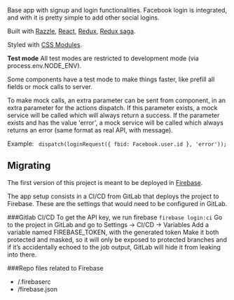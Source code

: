 Base app with signup and login functionalities. Facebook login is integrated, and with it is pretty simple to add other social logins.

Built with [Razzle](https://github.com/jaredpalmer/razzle), [React](https://reactjs.org), [Redux](https://redux.js.org), [Redux saga](https://redux-saga.js.org).

Styled with [CSS Modules](https://github.com/css-modules/css-modules).


**Test mode**
All test modes are restricted to development mode (via process.env.NODE_ENV).

Some components have a test mode to make things faster, like prefill all fields or mock calls to server.

To make mock calls, an extra parameter can be sent from component, in an extra parameter for the actions dispatch. If this parameter exists, a mock service will be called which will always return a success. If the parameter exists and has the value 'error', a mock service will be called which always returns an error (same format as real API, with message).

Example:
``` dispatch(loginRequest({ fbid: Facebook.user.id }, 'error'));``` 


## Migrating
The first version of this project is meant to be deployed in [Firebase](https://firebase.google.com/). 

The app setup consists in a CI/CD from GitLab that deploys the project to Firebase. These are the settings that would need to be configured in GitLab.

###Gitlab CI/CD
To get the API key, we run firebase ```firebase login:ci```
Go to the project in GitLab and go to Settings -> CI/CD -> Variables
Add a variable named FIREBASE_TOKEN, with the generated token
Make it both protected and masked, so it will only be exposed to protected branches and if it’s accidentally echoed to the job output, GitLab will hide it from leaking into there.

###Repo files related to Firebase
- /.firebaserc
- /firebase.json
